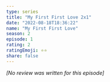 ```yaml
---
type: series
title: "My First First Love 2x1"
date: "2022-08-18T18:36:22"
name: "My First First Love"
season: 2
episode: 1
rating: 2
ratingEmoji: ⭐️⭐️
share: false
---
```


*[No review was written for this episode]*
